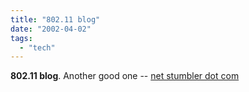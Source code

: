 ```yaml
---
title: "802.11 blog"
date: "2002-04-02"
tags: 
  - "tech"
---
```


**802.11 blog**. Another good one -- [net stumbler dot com](http://www.netstumbler.com/)
